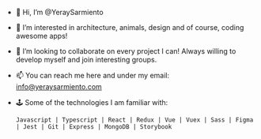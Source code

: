- 👋  Hi, I’m @YeraySarmiento
- 👀  I’m interested in architecture, animals, design and of course, coding awesome apps!
- 💞️  I’m looking to collaborate on every project I can! Always willing to develop myself and join interesting groups.
- 📫  You can reach me here and under my email: info@yeraysarmiento.com

- 🕹  Some of the technologies I am familiar with: 

      Javascript | Typescript | React | Redux | Vue | Vuex | Sass | Figma | Jest | Git | Express | MongoDB | Storybook

<!---
YeraySarmiento/YeraySarmiento is a ✨ special ✨ repository because its `README.md` (this file) appears on your GitHub profile.
You can click the Preview link to take a look at your changes.
--->

